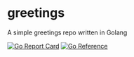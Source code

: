 # greetings
A simple greetings repo written in Golang

[![Go Report Card](https://goreportcard.com/badge/github.com/arunkpatra/greetings?style=flat-square)](https://goreportcard.com/report/github.com/arunkpatra/greetings) [![Go Reference](https://godoc.org/github.com/arunkpatra/greetings?status.svg)](https://pkg.go.dev/github.com/arunkpatra/greetings)
